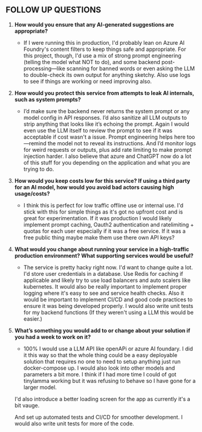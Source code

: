 ## **FOLLOW UP QUESTIONS**

1. **How would you ensure that any AI-generated suggestions are appropriate?**
   - If I were running this in production, I'd probably lean on Azure AI Foundry's content filters to keep things safe and appropriate. For this project, though, I'd use a mix of strong prompt engineering (telling the model what NOT to do), and some backend post-processing—like scanning for banned words or even asking the LLM to double-check its own output for anything sketchy. Also use logs to see if things are working or need improving also. 

2. **How would you protect this service from attempts to leak AI internals, such as system prompts?**
   - I’d make sure the backend never returns the system prompt or any model config in API responses. I’d also sanitize all LLM outputs to strip anything that looks like it’s echoing the prompt. Again I would even use the LLM itself to review the prompt to see if it was acceptable if cost wasn't a issue. Prompt engineering helps here too—remind the model not to reveal its instructions. And I’d monitor logs for weird requests or outputs, plus add rate limiting to make prompt injection harder. I also believe that azure and ChatGPT now do a lot of this stuff for you depending on the application and what you are trying to do. 

3. **How would you keep costs low for this service? If using a third party for an AI model, how would you avoid bad actors causing high usage/costs?**
   - I think this is perfect for low traffic offline use or internal use. I'd stick with this for simple things as it's got no upfront cost and is great for experimentation. If it was production I would likely implement prompt caching, Oauth2 authentication and ratelimiting + quotas for each user especially if it was a free service. If it was a free public thing maybe make them use there own API keys?  

4. **What would you change about running your service in a high-traffic production environment? What supporting services would be useful?**
   - The service is pretty hacky right now. I'd want to change quite a lot. I'd store user credentials in a database. Use Redis for caching if applicable and likely try to use load balancers and auto scalers like kubernetes. It would also be really important to implement proper logging where it's easy to see and service health checks. Also it would be important to implement CI/CD and good code practices to ensure it was being developed properly. I would also write unit tests for my backend functions (If they weren't using a LLM this would be easier.)

5. **What’s something you would add to or change about your solution if you had a week to work on it?**
   - 100% I would use a LLM API like openAPi or azure AI foundary. I did it this way so that the whole thing could be a easy deployable solution that requires no one to need to setup anything just run docker-compose up. I would also look into other models and parameters a bit more. I think if I had more time I could of got tinylamma working but it was refusing to behave so I have gone for a larger model. 

   I'd also introduce a better loading screen for the app as currently it's a bit vauge. 
   
   And set up automated tests and CI/CD for smoother development. I would also write unit tests for more of the code. 
